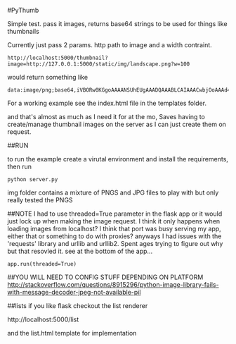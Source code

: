 #PyThumb

Simple test. pass it images, returns base64 strings to be used for things like thumbnails

Currently just pass 2 params. http path to image and a width contraint.
```
http://localhost:5000/thumbnail?image=http://127.0.0.1:5000/static/img/landscape.png?w=100
```
would return something like
```
data:image/png;base64,iVBORw0KGgoAAAANSUhEUgAAADQAAABLCAIAAACwbjOoAAAd4UlEQVR4nE16Waxm2XXWt9ba+0z/f+d...
```

For a working example see the index.html file in the templates folder.

and that's almost as much as I need it for at the mo, Saves having to create/manage thumbnail images on the server as I can just create them on request.

##RUN

to run the example create a virutal environment and install the requirements, then run
```
python server.py
```

img folder contains a mixture of PNGS and JPG files to play with but only really tested the PNGS

##NOTE
I had to use threaded=True parameter in the flask app or it would just lock up when making the image request. I think it only happens when loading images from localhost? I think that port was busy serving my app, either that or something to do with proxies? anyways I had issues with the 'requests' library and urllib and urllib2. Spent ages trying to figure out why but that resovled it. see at the bottom of the app...
```
app.run(threaded=True)
```

##YOU WILL NEED TO CONFIG STUFF DEPENDING ON PLATFORM
http://stackoverflow.com/questions/8915296/python-image-library-fails-with-message-decoder-jpeg-not-available-pil


##lists
if you like flask checkout the list renderer

http://localhost:5000/list

and the list.html template for implementation